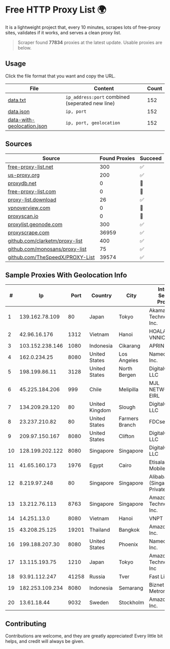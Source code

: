 
# Free HTTP Proxy List 🌍

It is a lightweight project that, every 10 minutes, scrapes lots of free-proxy sites, validates if it works, and serves a clean proxy list.


> Scraper found **77834** proxies at the latest update. Usable proxies are below.

## Usage

Click the file format that you want and copy the URL.


|File|Content|Count|
|----|-------|-----|
|[data.txt](https://raw.githubusercontent.com/themiralay/Proxy-List-World/master/data.txt)|`ip_address:port` combined (seperated new line)|152|
|[data.json](https://raw.githubusercontent.com/themiralay/Proxy-List-World/master/data.json)|`ip, port`|152|
|[data-with-geolocation.json](https://raw.githubusercontent.com/themiralay/Proxy-List-World/master/data-with-geolocation.json)|`ip, port, geolocation`|152|

## Sources

|Source|Found Proxies|Succeed|
|------|-------------|-------|
|[free-proxy-list.net](https://free-proxy-list.net)|300|✅|
|[us-proxy.org](https://www.us-proxy.org)|200|✅|
|[proxydb.net](http://proxydb.net)|0|🚫|
|[free-proxy-list.com](https://free-proxy-list.com/?page=&port=&type%5B%5D=http&type%5B%5D=https&up_time=0&search=Search)|0|🚫|
|[proxy-list.download](https://www.proxy-list.download/HTTP)|26|✅|
|[vpnoverview.com](https://vpnoverview.com/privacy/anonymous-browsing/free-proxy-servers)|0|🚫|
|[proxyscan.io](https://www.proxyscan.io)|0|🚫|
|[proxylist.geonode.com](https://proxylist.geonode.com/api/proxy-list?limit=300&page=1&sort_by=lastChecked&sort_type=desc&protocols=http,https)|300|✅|
|[proxyscrape.com](https://api.proxyscrape.com/v2/?request=displayproxies&protocol=http&timeout=10000&country=all&ssl=all&anonymity=all)|36959|✅|
|[github.com/clarketm/proxy-list](https://raw.githubusercontent.com/clarketm/proxy-list/master/proxy-list-raw.txt)|400|✅|
|[github.com/monosans/proxy-list](https://raw.githubusercontent.com/monosans/proxy-list/main/proxies/http.txt)|75|✅|
|[github.com/TheSpeedX/PROXY-List](https://raw.githubusercontent.com/TheSpeedX/PROXY-List/master/http.txt)|39574|✅|


## Sample Proxies With Geolocation Info

|#|Ip|Port|Country|City|Internet Service Provider|
|-|--|----|-------|----|-------------------------|
|1|139.162.78.109|80|Japan|Tokyo|Akamai Technologies, Inc.|
|2|42.96.16.176|1312|Vietnam|Hanoi|HOALAC-VNNIC|
|3|103.152.238.146|1080|Indonesia|Cikarang|APRIN|
|4|162.0.234.25|8080|United States|Los Angeles|Namecheap, Inc.|
|5|198.199.86.11|3128|United States|North Bergen|DigitalOcean, LLC|
|6|45.225.184.206|999|Chile|Melipilla|MJL NETWORK EIRL|
|7|134.209.29.120|80|United Kingdom|Slough|DigitalOcean, LLC|
|8|23.237.210.82|80|United States|Farmers Branch|FDCservers.net|
|9|209.97.150.167|8080|United States|Clifton|DigitalOcean, LLC|
|10|128.199.202.122|8080|Singapore|Singapore|DigitalOcean, LLC|
|11|41.65.160.173|1976|Egypt|Cairo|Etisalat Misr Mobile BB|
|12|8.219.97.248|80|Singapore|Singapore|Alibaba Cloud (Singapore) Private Limited|
|13|13.212.76.113|8763|Singapore|Singapore|Amazon Technologies Inc.|
|14|14.251.13.0|8080|Vietnam|Hanoi|VNPT|
|15|43.208.25.125|19201|Thailand|Bangkok|Amazon.com, Inc.|
|16|199.188.207.30|8080|United States|Phoenix|Namecheap, Inc.|
|17|13.115.193.75|1210|Japan|Tokyo|Amazon Technologies Inc|
|18|93.91.112.247|41258|Russia|Tver|Fast Link Ltd.|
|19|182.253.109.234|8080|Indonesia|Semarang|Biznet Metronet|
|20|13.61.18.44|9032|Sweden|Stockholm|Amazon.com, Inc.|



## Contributing

Contributions are welcome, and they are greatly appreciated! Every
little bit helps, and credit will always be given.

